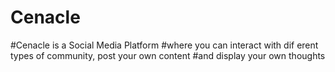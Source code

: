 # Cenacle
#Cenacle is a Social Media Platform 
#where you can interact with dif erent types of community, post your own content
#and display your own thoughts
